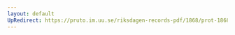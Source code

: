 ```yaml
---
layout: default
UpRedirect: https://pruto.im.uu.se/riksdagen-records-pdf/1868/prot-1868--ak--212/prot-1868--ak--212_006.pdf
---
```

